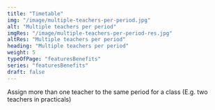 ```yaml
---
title: "Timetable"          
img: "/image/multiple-teachers-per-period.jpg"
alt: "Multiple teachers per period"
imgRes: "/image/multiple-teachers-per-period-res.jpg" 
altRes: "Multiple teachers per period"
heading: "Multiple teachers per period"
weight: 5
typeOfPage: "featuresBenefits"
series: "featuresBenefits"
draft: false
---
```


Assign more than one teacher to the same period for a class (E.g. two teachers in practicals)
